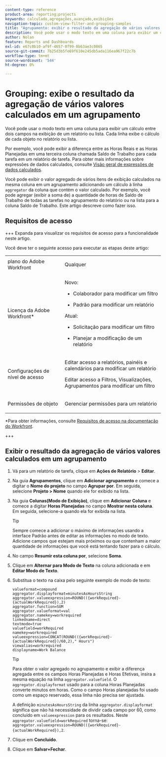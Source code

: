 ```yaml
---
content-type: reference
product-area: reporting;projects
keywords: calculado,agregações,avançado,exibições
navigation-topic: custom-view-filter-and-grouping-samples
title: "Agrupamento: exibir o resultado da agregação de vários valores calculados em um agrupamento"
description: Você pode usar o modo texto em uma coluna para exibir um cálculo entre dois campos na exibição de um relatório ou lista. Cada linha exibe o cálculo de cada objeto no relatório ou lista.
author: Nolan
feature: Reports and Dashboards
exl-id: e67c0b10-af9f-4657-8f99-8b63ae3c0865
source-git-commit: 7b25d3b5fe69f610e245db5ada116ea967f22c7b
workflow-type: tm+mt
source-wordcount: '544'
ht-degree: 0%

---
```


# Grouping: exibe o resultado da agregação de vários valores calculados em um agrupamento

<!--Audited: 10/2024-->

Você pode usar o modo texto em uma coluna para exibir um cálculo entre dois campos na exibição de um relatório ou lista. Cada linha exibe o cálculo de cada objeto no relatório ou lista.

Por exemplo, você pode exibir a diferença entre as Horas Reais e as Horas Planejadas em uma terceira coluna chamada Saldo de Trabalho para cada tarefa em um relatório de tarefa. Para obter mais informações sobre expressões de dados calculados, consulte [Visão geral de expressões de dados calculados](../../../reports-and-dashboards/reports/calc-cstm-data-reports/calculated-data-expressions.md).

Você pode exibir o valor agregado de vários itens de exibição calculados na mesma coluna em um agrupamento adicionando um cálculo à linha `aggregator` da coluna que contém o valor calculado. Por exemplo, você pode agregar (exibir a soma de) a quantidade de horas de Saldo de Trabalho de todas as tarefas no agrupamento do relatório ou na lista para a coluna Saldo de Trabalho. Este artigo descreve como fazer isso.

## Requisitos de acesso

+++ Expanda para visualizar os requisitos de acesso para a funcionalidade neste artigo.

Você deve ter o seguinte acesso para executar as etapas deste artigo:

<table style="table-layout:auto"> 
 <col> 
 <col> 
 <tbody> 
  <tr> 
   <td role="rowheader">plano do Adobe Workfront</td> 
   <td> <p>Qualquer</p> </td> 
  </tr> 
  <tr> 
   <td role="rowheader">Licença da Adobe Workfront*</td> 
   <td> 
    <p>Novo:</p>
   <ul><li><p>Colaborador para modificar um filtro </p></li>
   <li><p>Padrão para modificar um relatório</p></li> </ul>

<p>Atual:</p>
   <ul><li><p>Solicitação para modificar um filtro </p></li>
   <li><p>Planejar a modificação de um relatório</p></li> </ul></td> 
  </tr> 
  <tr> 
   <td role="rowheader">Configurações de nível de acesso</td> 
   <td> <p>Editar acesso a relatórios, painéis e calendários para modificar um relatório</p> <p>Editar acesso a Filtros, Visualizações, Agrupamentos para modificar um filtro</p> </td> 
  </tr> 
  <tr> 
   <td role="rowheader">Permissões de objeto</td> 
   <td> <p>Gerenciar permissões para um relatório</p>  </td> 
  </tr> 
 </tbody> 
</table>

*Para obter informações, consulte [Requisitos de acesso na documentação do Workfront](/help/quicksilver/administration-and-setup/add-users/access-levels-and-object-permissions/access-level-requirements-in-documentation.md).

+++

## Exibir o resultado da agregação de vários valores calculados em um agrupamento

1. Vá para um relatório de tarefa, clique em **Ações de Relatório** > **Editar**.
1. Na guia **Agrupamentos**, clique em **Adicionar agrupamento** e comece a digitar o **Nome do projeto** no campo **Agrupar por**. Em seguida, selecione **Projeto > Nome** quando ele for exibido na lista.

1. Na guia **Colunas(Modo de Exibição)**, clique em **Adicionar Coluna** e comece a digitar **Horas Planejadas** no campo **Mostrar nesta coluna**. Em seguida, selecione-a quando ela for exibida na lista.

   >[!TIP]
   >
   >Sempre comece a adicionar o máximo de informações usando a interface Padrão antes de editar as informações no modo de texto. Adicione campos que estejam mais próximos ou que contenham a maior quantidade de informações que você está tentando fazer para o cálculo.

1. No campo **Resumir esta coluna por**, selecione **Soma**.
1. Clique em **Alternar para Modo de Texto** na coluna adicionada e em **Editar Modo de Texto**.
1. Substitua o texto na caixa pelo seguinte exemplo de modo de texto:

   ```
   valueformat=compound
   aggregator.displayformat=minutesAsHoursString
   aggregator.valueexpression=ROUND(({workRequired}-{actualWorkRequired}),2)
   aggregator.function=SUM
   aggregator.valueformat=val
   aggregator.namekey=workrequired
   linkedname=direct
   textmode=true
   valuefield=workRequired
   namekey=workrequired
   valueexpression=CONCAT(ROUND(({workRequired}-{actualWorkRequired})/60,2)," Hours") 
   viewalias=workrequired 
   displayname=Work Balance
   ```

   >[!TIP]
   >
   >Para obter o valor agregado no agrupamento e exibir a diferença agregada entre os campos Horas Planejadas e Horas Efetivas, insira a mesma equação na linha `aggregator.valuefield`. O `aggregator.displayformat` usado para a coluna Horas Planejadas converte minutos em horas. Como o campo Horas planejadas foi usado como um espaço reservado, essa linha não precisa ser ajustada.
   >
   >
   >A definição `minutesAsHoursString` da linha `aggregator.displayformat` significa que não há necessidade de dividir cada campo por 60, como concluído em `valueexpression` para os resultados. Neste `aggregator.valuefield=workRequired` torna-se: `aggregator.valueexpression=ROUND(({workRequired}-{actualWorkRequired}),2`.
1. Clique em **Concluído**.
1. Clique em **Salvar+Fechar**.
